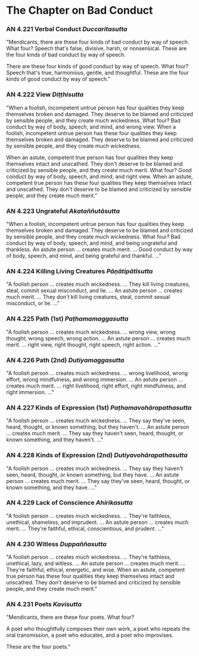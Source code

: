 # The Chapter on Bad Conduct


### AN 4.221 Verbal Conduct *Duccaritasutta*

"Mendicants, there are these four kinds of bad conduct by way of speech.
What four? Speech that's false, divisive, harsh, or nonsensical. These
are the four kinds of bad conduct by way of speech.

There are these four kinds of good conduct by way of speech. What four?
Speech that's true, harmonious, gentle, and thoughtful. These are the
four kinds of good conduct by way of speech."

<!--pg-->
### AN 4.222 View *Diṭṭhisutta*

"When a foolish, incompetent untrue person has four qualities they keep
themselves broken and damaged. They deserve to be blamed and criticized
by sensible people, and they create much wickedness. What four? Bad
conduct by way of body, speech, and mind, and wrong view. When a
foolish, incompetent untrue person has these four qualities they keep
themselves broken and damaged. They deserve to be blamed and criticized
by sensible people, and they create much wickedness.

When an astute, competent true person has four qualities they keep
themselves intact and unscathed. They don't deserve to be blamed and
criticized by sensible people, and they create much merit. What four?
Good conduct by way of body, speech, and mind, and right view. When an
astute, competent true person has these four qualities they keep
themselves intact and unscathed. They don't deserve to be blamed and
criticized by sensible people, and they create much merit."

<!--pg-->
### AN 4.223 Ungrateful *Akataññutāsutta*

"When a foolish, incompetent untrue person has four qualities they keep
themselves broken and damaged. They deserve to be blamed and criticized
by sensible people, and they create much wickedness. What four? Bad
conduct by way of body, speech, and mind, and being ungrateful and
thankless. An astute person ... creates much merit. ... Good conduct by
way of body, speech, and mind, and being grateful and thankful. ..."

<!--pg-->
### AN 4.224 Killing Living Creatures *Pāṇātipātīsutta*

"A foolish person ... creates much wickedness. ... They kill living
creatures, steal, commit sexual misconduct, and lie. ... An astute
person ... creates much merit. ... They don't kill living creatures,
steal, commit sexual misconduct, or lie. ..."

<!--pg-->
### AN 4.225 Path (1st) *Paṭhamamaggasutta*

"A foolish person ... creates much wickedness. ... wrong view, wrong
thought, wrong speech, wrong action. ... An astute person ... creates
much merit. ... right view, right thought, right speech, right action.
..."

### AN 4.226 Path (2nd) *Dutiyamaggasutta*

"A foolish person ... creates much wickedness. ... wrong livelihood,
wrong effort, wrong mindfulness, and wrong immersion. ... An astute
person ... creates much merit. ... right livelihood, right effort, right
mindfulness, and right immersion. ..."

<!--pg-->
### AN 4.227 Kinds of Expression (1st) *Paṭhamavohārapathasutta*

"A foolish person ... creates much wickedness. ... They say they've
seen, heard, thought, or known something, but they haven't. ... An
astute person ... creates much merit. ... They say they haven't seen,
heard, thought, or known something, and they haven't. ..."

<!--pg-->
### AN 4.228 Kinds of Expression (2nd) *Dutiyavohārapathasutta*

"A foolish person ... creates much wickedness. ... They say they haven't
seen, heard, thought, or known something, but they have. ... An astute
person ... creates much merit. ... They say they've seen, heard,
thought, or known something, and they have. ..."

<!--pg-->
### AN 4.229 Lack of Conscience *Ahirikasutta*

"A foolish person ... creates much wickedness. ... They're faithless,
unethical, shameless, and imprudent. ... An astute person ... creates
much merit. ... They're faithful, ethical, conscientious, and prudent.
..."

<!--pg-->
### AN 4.230 Witless *Duppaññasutta*

"A foolish person ... creates much wickedness. ... They're faithless,
unethical, lazy, and witless. ... An astute person ... creates much
merit. ... They're faithful, ethical, energetic, and wise. When an
astute, competent true person has these four qualities they keep
themselves intact and unscathed. They don't deserve to be blamed and
criticized by sensible people, and they create much merit."

<!--pg-->
### AN 4.231 Poets *Kavisutta*

"Mendicants, there are these four poets. What four?

A poet who thoughtfully composes their own work, a poet who repeats the
oral transmission, a poet who educates, and a poet who improvises.

These are the four poets."


